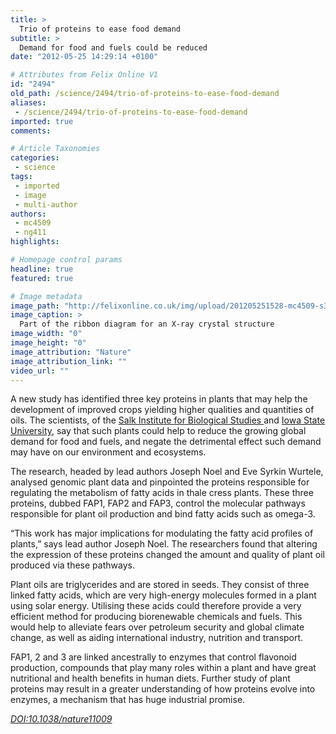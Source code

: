 ```yaml
---
title: >
  Trio of proteins to ease food demand
subtitle: >
  Demand for food and fuels could be reduced
date: "2012-05-25 14:29:14 +0100"

# Attributes from Felix Online V1
id: "2494"
old_path: /science/2494/trio-of-proteins-to-ease-food-demand
aliases:
 - /science/2494/trio-of-proteins-to-ease-food-demand
imported: true
comments:

# Article Taxonomies
categories:
 - science
tags:
 - imported
 - image
 - multi-author
authors:
 - mc4509
 - ng411
highlights:

# Homepage control params
headline: true
featured: true

# Image metadata
image_path: "http://felixonline.co.uk/img/upload/201205251528-mc4509-s3.jpg"
image_caption: >
  Part of the ribbon diagram for an X-ray crystal structure
image_width: "0"
image_height: "0"
image_attribution: "Nature"
image_attribution_link: ""
video_url: ""
---
```


A new study has identified three key proteins in plants that may help the development of improved crops yielding higher qualities and quantities of oils. The scientists, of the [Salk Institute for Biological Studies ](http://www.salk.edu/)and [Iowa State University](http://www.iastate.edu/), say that such plants could help to reduce the growing global demand for food and fuels, and negate the detrimental effect such demand may have on our environment and ecosystems.

The research, headed by lead authors Joseph Noel and Eve Syrkin Wurtele, analysed genomic plant data and pinpointed the proteins responsible for regulating the metabolism of fatty acids in thale cress plants. These three proteins, dubbed FAP1, FAP2 and FAP3, control the molecular pathways responsible for plant oil production and bind fatty acids such as omega-3.

“This work has major implications for modulating the fatty acid profiles of plants,” says lead author Joseph Noel. The researchers found that altering the expression of these proteins changed the amount and quality of plant oil produced via these pathways.

Plant oils are triglycerides and are stored in seeds. They consist of three linked fatty acids, which are very high-energy molecules formed in a plant using solar energy. Utilising these acids could therefore provide a very efficient method for producing biorenewable chemicals and fuels. This would help to alleviate fears over petroleum security and global climate change, as well as aiding international industry, nutrition and transport.

FAP1, 2 and 3 are linked ancestrally to enzymes that control flavonoid production, compounds that play many roles within a plant and have great nutritional and health benefits in human diets. Further study of plant proteins may result in a greater understanding of how proteins evolve into enzymes, a mechanism that has huge industrial promise.

[_DOI:10.1038/nature11009_](http://www.nature.com/nature/journal/vaop/ncurrent/full/nature11009.html)
